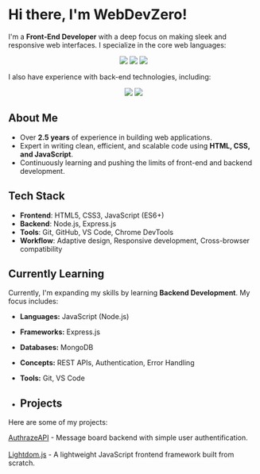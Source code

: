 # Hi there, I'm WebDevZero!

I'm a **Front-End Developer** with a deep focus on making sleek and responsive web interfaces. I specialize in the core web languages:

<p align="center">
  <img src="https://img.shields.io/badge/HTML5-E34F26?style=for-the-badge&logo=html5&logoColor=white" />
  <img src="https://img.shields.io/badge/CSS3-1572B6?style=for-the-badge&logo=css3&logoColor=white" />
  <img src="https://img.shields.io/badge/JavaScript-F7DF1E?style=for-the-badge&logo=javascript&logoColor=black" />

</p>

I also have experience with back-end technologies, including:

<p align="center">
  <img src="https://img.shields.io/badge/Node.js-8CC84B?style=for-the-badge&logo=node.js&logoColor=white" />
  <img src="https://img.shields.io/badge/Express.js-000000?style=for-the-badge&logo=express&logoColor=white" />
  
</p>

## About Me

- Over **2.5 years** of experience in building  web applications.
- Expert in writing clean, efficient, and scalable code using **HTML, CSS, and JavaScript**.
- Continuously learning and pushing the limits of front-end and backend development.

## Tech Stack

- **Frontend**: HTML5, CSS3, JavaScript (ES6+)
- **Backend**: Node.js, Express.js 
- **Tools**: Git, GitHub, VS Code, Chrome DevTools 
- **Workflow**: Adaptive design, Responsive development, Cross-browser compatibility

## Currently Learning

Currently, I'm expanding my skills by learning **Backend Development**. My focus includes:

- **Languages:** JavaScript (Node.js)
- **Frameworks:** Express.js
- **Databases:** MongoDB
- **Concepts:** REST APIs, Authentication, Error Handling  
- **Tools:** Git, VS Code

- ## Projects

Here are some of my projects:

[AuthrazeAPI](https://github.com/WebDevZero/AuthrazeAPI) - Message board backend with simple user authentification.<br><br>
[Lightdom.js](https://github.com/WebDevZero/Lightdom.js) - A lightweight JavaScript frontend framework built from scratch.



